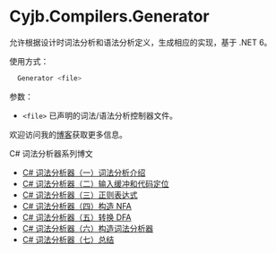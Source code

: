 Cyjb.Compilers.Generator
====

允许根据设计时词法分析和语法分析定义，生成相应的实现，基于 .NET 6。

使用方式：

```bash
  Generator <file>
```

参数：

- `<file>` 已声明的词法/语法分析控制器文件。

欢迎访问我的[博客](http://www.cnblogs.com/cyjb/)获取更多信息。

C# 词法分析器系列博文

 - [C# 词法分析器（一）词法分析介绍](http://www.cnblogs.com/cyjb/archive/p/LexerIntroduce.html)
 - [C# 词法分析器（二）输入缓冲和代码定位](http://www.cnblogs.com/cyjb/archive/p/LexerInputBuffer.html)
 - [C# 词法分析器（三）正则表达式](http://www.cnblogs.com/cyjb/archive/p/LexerRegex.html)
 - [C# 词法分析器（四）构造 NFA](http://www.cnblogs.com/cyjb/archive/p/LexerNfa.html)
 - [C# 词法分析器（五）转换 DFA](http://www.cnblogs.com/cyjb/archive/p/LexerDfa.html)
 - [C# 词法分析器（六）构造词法分析器](http://www.cnblogs.com/cyjb/archive/p/LexerLexer.html)
 - [C# 词法分析器（七）总结](http://www.cnblogs.com/cyjb/p/LexerSummary.html)
